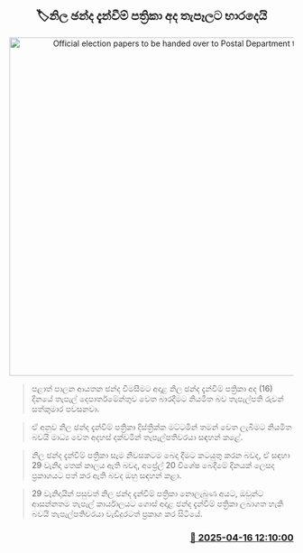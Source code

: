 <p align='center'><b><h2 align='center' title='Official election papers to be handed over to Postal Department today'>🏷නිල ඡන්ද දැන්වීම් පත්‍රිකා අද තැපෑලට භාරදෙයි</h2></b></p>
<p align='center'><img src='https://helakuru.sgp1.cdn.digitaloceanspaces.com/esana/images/lib/local-government-election-2025.jpg' width='600' alt='Official election papers to be handed over to Postal Department today'></p>

> පළාත් පාලන ආයතන ඡන්ද විමසීමට අදාළ නිල ඡන්ද දැන්වීම් පත්‍රිකා අද (16) දිනයේ තැපැල් දෙපාර්තමේන්තුව වෙත බාරදීමට නියමිත බව තැපැල්පති රුවන් සත්කුමාර පවසනවා.

> ඒ අනුව නිල ඡන්ද දැන්වීම් පත්‍රිකා දිස්ත්‍රික්ක මට්ටමින් තමන් වෙත ලැබීමට නියමිත බවයි මාධ්‍ය වෙත අදහස් දක්වමින් තැපැල්පතිවරයා සඳහන් කළේ.

> නිල ඡන්ද දැන්වීම් පත්‍රිකා සෑම නිවසකටම බෙදා දීමට කටයුතු කරන බවද, ඒ සඳහා 29 වැනිදා තෙක් කාලය ඇති බවද, අප්‍රේල් 20 විශේෂ බෙදීමේ දිනයක් ලෙසද ප්‍රකාශයට පත් කර ඇති බවද ඔහු සඳහන් කළා.

> 29 වැනිදායින් පසුවත් නිල ඡන්ද දැන්වීම් පත්‍රිකා නොලැබුණ අයට, ඔවුන්ට ආසන්නතම තැපැල් කාර්යාලයට ගොස් අදාළ ඡන්ද දැන්වීම් පත්‍රිකා ලබාගත හැකි බවයි තැපැල්පතිවරයා වැඩිදුරටත් ප්‍රකාශ කර සිටියේ.



<h3 align='right'><a href='https://www.helakuru.lk/esana/p/109249/'>📅 2025-04-16 12:10:00</a></h3>
